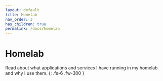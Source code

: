 ```yaml
---
layout: default
title: Homelab
nav_order: 3
has_children: true
permalink: /docs/homelab
---
```


# Homelab

Read about what applications and services I have running in my homelab and why I use them.
{: .fs-6 .fw-300 }
